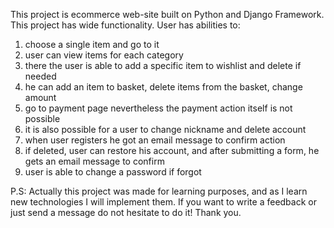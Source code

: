 This project is ecommerce web-site built
on Python and Django Framework. This project has 
wide functionality. User has abilities to:
1) choose a single item and go to it
2) user can view items for each category
3) there the user is able to add a specific item to wishlist and delete if needed
4) he can add an item to basket, delete items from the basket, change amount
5) go to payment page nevertheless the payment action itself is not possible
6) it is also possible for a user to change nickname and delete account
7) when user registers he got an email message to confirm action
8) if deleted, user can restore his account, and after submitting a form, he gets an email message to confirm
9) user is able to change a password if forgot


P.S: Actually this project was made for learning purposes, and as I learn new technologies I will implement them.
If you want to write a feedback or just send a message do not hesitate to do it! Thank you.
